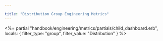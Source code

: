 ```yaml
---

title: "Distribution Group Engineering Metrics"
---
```









<%= partial "handbook/engineering/metrics/partials/child_dashboard.erb", locals: { filter_type: "group", filter_value: "Distribution" } %>


